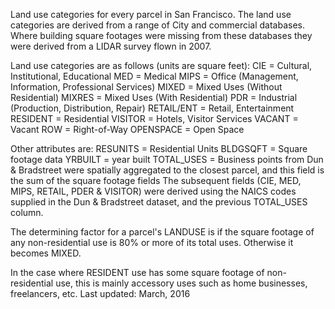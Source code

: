 Land use categories for every parcel in San Francisco. The land use categories are derived from a range of City and commercial databases. Where building square footages were missing from these databases they were derived from a LIDAR survey flown in 2007.

Land use categories are as follows (units are square feet):
CIE = Cultural, Institutional, Educational
MED = Medical
MIPS = Office (Management, Information, Professional Services)
MIXED = Mixed Uses (Without Residential)
MIXRES = Mixed Uses (With Residential)
PDR = Industrial (Production, Distribution, Repair)
RETAIL/ENT = Retail, Entertainment
RESIDENT = Residential
VISITOR = Hotels, Visitor Services
VACANT = Vacant
ROW = Right-of-Way
OPENSPACE = Open Space

Other attributes are:
RESUNITS = Residential Units
BLDGSQFT = Square footage data
YRBUILT = year built
TOTAL_USES = Business points from Dun & Bradstreet were spatially aggregated to the closest parcel, and this field is the sum of the square footage fields
The subsequent fields (CIE, MED, MIPS, RETAIL, PDER & VISITOR) were derived using the NAICS codes supplied in the Dun & Bradstreet dataset, and the previous TOTAL_USES column.

The determining factor for a parcel's LANDUSE is if the square footage of any non-residential use is 80% or more of its total uses. Otherwise it becomes MIXED.

In the case where RESIDENT use has some square footage of non-residential use, this is mainly accessory uses such as home businesses, freelancers, etc.
Last updated: March, 2016
